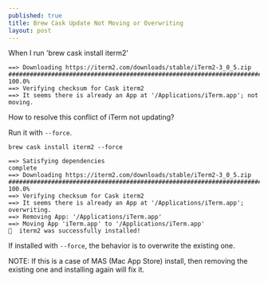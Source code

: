 ```yaml
---
published: true
title: Brew Cask Update Not Moving or Overwriting
layout: post
---
```


When I run 'brew cask install iterm2'

```
==> Downloading https://iterm2.com/downloads/stable/iTerm2-3_0_5.zip
######################################################################## 100.0%
==> Verifying checksum for Cask iterm2
==> It seems there is already an App at '/Applications/iTerm.app'; not moving.
```

How to resolve this conflict of iTerm not updating?

Run it with `--force`.

`brew cask install iterm2 --force`

```
==> Satisfying dependencies
complete
==> Downloading https://iterm2.com/downloads/stable/iTerm2-3_0_5.zip
######################################################################## 100.0%
==> Verifying checksum for Cask iterm2
==> It seems there is already an App at '/Applications/iTerm.app'; overwriting.
==> Removing App: '/Applications/iTerm.app'
==> Moving App 'iTerm.app' to '/Applications/iTerm.app'
🍺  iterm2 was successfully installed!
```

If installed with `--force`, the behavior is to overwrite the existing one.

NOTE: If this is a case of MAS (Mac App Store) install, then removing the existing one and installing again will fix it.